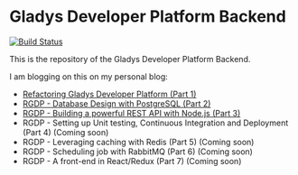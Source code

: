 Gladys Developer Platform Backend
=======================

[![Build Status](https://travis-ci.org/GladysProject/dev-plaftorm-backend.svg?branch=master)](https://travis-ci.org/GladysProject/dev-plaftorm-backend)

This is the repository of the Gladys Developer Platform Backend. 

I am blogging on this on my personal blog:

- [Refactoring Gladys Developer Platform (Part 1)
](https://pierregillesleymarie.com/blog/gladys/2017/04/22/refactoring-gladys-developer-website.html) 
- [RGDP - Database Design with PostgreSQL (Part 2)](https://pierregillesleymarie.com/blog/gladys/2017/04/25/database-design-with-postgresql.html)
- [RGDP - Building a powerful REST API with Node.js (Part 3)](https://pierregillesleymarie.com/blog/gladys/2017/04/30/building-rest-api-using-node-js.html)
- RGDP - Setting up Unit testing, Continuous Integration and Deployment (Part 4) (Coming soon)
- RGDP - Leveraging caching with Redis (Part 5) (Coming soon)
- RGDP - Scheduling job with RabbitMQ (Part 6) (Coming soon)
- RGDP - A front-end in React/Redux (Part 7) (Coming soon)